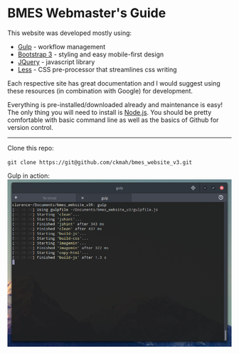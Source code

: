 # BMES Webmaster's Guide

This website was developed mostly using:

- [Gulp](http://gulpjs.com/ "Gulp Homepage") - workflow management
- [Bootstrap 3](http://getbootstrap.com/ "Bootstrap Homepage") - styling and easy mobile-first design
- [JQuery](https://jquery.com/ "JQuery Homepage") - javascript library
- [Less](http://lesscss.org/ "Less Homepage") - CSS pre-processor that streamlines css writing

Each respective site has great documentation and I would suggest using these resources (in combination with Google) for development.

Everything is pre-installed/downloaded already and maintenance is easy! The only thing you will need to install is [Node.js](https://nodejs.org/en/ "Node.js Homepage"). You should be pretty comfortable with basic command line as well as the basics of Github for version control.

---

Clone this repo:

`git clone https://git@github.com/ckmah/bmes_website_v3.git`

Gulp in action:
![Gulp demo](https://github.com/ckmah/bmes_website_v3/raw/master/readme_assets/gulp.png)

